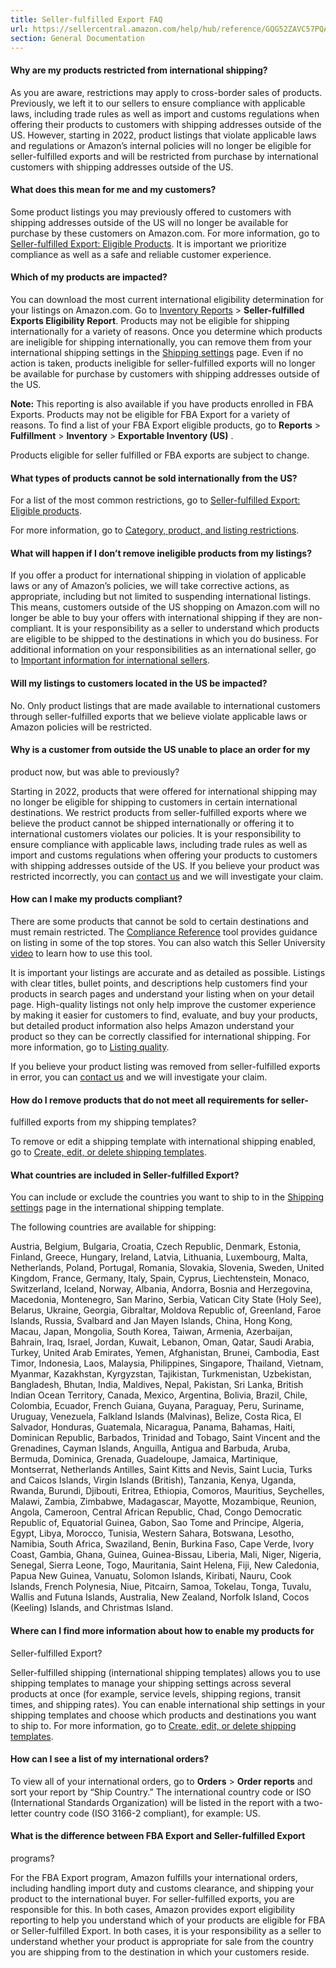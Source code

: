 ```yaml
---
title: Seller-fulfilled Export FAQ
url: https://sellercentral.amazon.com/help/hub/reference/GQG52ZAVC57PQADG
section: General Documentation
---
```


#### Why are my products restricted from international shipping?

As you are aware, restrictions may apply to cross-border sales of products.
Previously, we left it to our sellers to ensure compliance with applicable
laws, including trade rules as well as import and customs regulations when
offering their products to customers with shipping addresses outside of the
US. However, starting in 2022, product listings that violate applicable laws
and regulations or Amazon’s internal policies will no longer be eligible for
seller-fulfilled exports and will be restricted from purchase by international
customers with shipping addresses outside of the US.

#### What does this mean for me and my customers?

Some product listings you may previously offered to customers with shipping
addresses outside of the US will no longer be available for purchase by these
customers on Amazon.com. For more information, go to [Seller-fulfilled Export:
Eligible Products](/gp/help/GMYKB6VYBADZCGKA). It is important we prioritize
compliance as well as a safe and reliable customer experience.

#### Which of my products are impacted?

You can download the most current international eligibility determination for
your listings on Amazon.com. Go to [Inventory
Reports](/listing/reports/ref=xx_invreport_dnav_xx) > **Seller-fulfilled
Exports Eligibility Report**. Products may not be eligible for shipping
internationally for a variety of reasons. Once you determine which products
are ineligible for shipping internationally, you can remove them from your
international shipping settings in the [Shipping
settings](/sbr/ref=xx_shipset_dnav_xx#shipping_templates) page. Even if no
action is taken, products ineligible for seller-fulfilled exports will no
longer be available for purchase by customers with shipping addresses outside
of the US.

**Note:** This reporting is also available if you have products enrolled in
FBA Exports. Products may not be eligible for FBA Export for a variety of
reasons. To find a list of your FBA Export eligible products, go to
**Reports** > **Fulfillment** > **Inventory** > **Exportable Inventory (US)**
.

Products eligible for seller fulfilled or FBA exports are subject to change.

#### What types of products cannot be sold internationally from the US?

For a list of the most common restrictions, go to [Seller-fulfilled Export:
Eligible products](/gp/help/GMYKB6VYBADZCGKA).

For more information, go to [Category, product, and listing
restrictions](/gp/help/G200301050).

#### What will happen if I don’t remove ineligible products from my listings?

If you offer a product for international shipping in violation of applicable
laws or any of Amazon’s policies, we will take corrective actions, as
appropriate, including but not limited to suspending international listings.
This means, customers outside of the US shopping on Amazon.com will no longer
be able to buy your offers with international shipping if they are non-
compliant. It is your responsibility as a seller to understand which products
are eligible to be shipped to the destinations in which you do business. For
additional information on your responsibilities as an international seller, go
to [Important information for international sellers](/gp/help/200404870).

#### Will my listings to customers located in the US be impacted?

No. Only product listings that are made available to international customers
through seller-fulfilled exports that we believe violate applicable laws or
Amazon policies will be restricted.

#### Why is a customer from outside the US unable to place an order for my
product now, but was able to previously?

Starting in 2022, products that were offered for international shipping may no
longer be eligible for shipping to customers in certain international
destinations. We restrict products from seller-fulfilled exports where we
believe the product cannot be shipped internationally or offering it to
international customers violates our policies. It is your responsibility to
ensure compliance with applicable laws, including trade rules as well as
import and customs regulations when offering your products to customers with
shipping addresses outside of the US. If you believe your product was
restricted incorrectly, you can [contact us](/cu/contact-us) and we will
investigate your claim.

#### How can I make my products compliant?

There are some products that cannot be sold to certain destinations and must
remain restricted. The [Compliance Reference](/ckp?ref_=xx_catadd_dnav_xx)
tool provides guidance on listing in some of the top stores. You can also
watch this Seller University
[video](https://sellercentral.amazon.com/learn/courses?ref_=selleru_athena&courseId=babd623d-5853-4c45-97a3-082e85f62820&moduleId=756748fd-1204-45b1-91bf-a498cf9f9bd2&modLanguage=English&contentType=VIDEO&category=TUTORIAL&videoPlayer=airy)
to learn how to use this tool.

It is important your listings are accurate and as detailed as possible.
Listings with clear titles, bullet points, and descriptions help customers
find your products in search pages and understand your listing when on your
detail page. High-quality listings not only help improve the customer
experience by making it easier for customers to find, evaluate, and buy your
products, but detailed product information also helps Amazon understand your
product so they can be correctly classified for international shipping. For
more information, go to [Listing quality](/gp/help/G200786710).

If you believe your product listing was removed from seller-fulfilled exports
in error, you can [contact us](https://sellercentral.amazon.com/cu/contact-us)
and we will investigate your claim.

#### How do I remove products that do not meet all requirements for seller-
fulfilled exports from my shipping templates?

To remove or edit a shipping template with international shipping enabled, go
to [Create, edit, or delete shipping templates](/gp/help/G201834090).

#### What countries are included in Seller-fulfilled Export?

You can include or exclude the countries you want to ship to in the [Shipping
settings](/sbr/ref=xx_shipset_dnav_xx#shipping_templates) page in the
international shipping template.

The following countries are available for shipping:

Austria, Belgium, Bulgaria, Croatia, Czech Republic, Denmark, Estonia,
Finland, Greece, Hungary, Ireland, Latvia, Lithuania, Luxembourg, Malta,
Netherlands, Poland, Portugal, Romania, Slovakia, Slovenia, Sweden, United
Kingdom, France, Germany, Italy, Spain, Cyprus, Liechtenstein, Monaco,
Switzerland, Iceland, Norway, Albania, Andorra, Bosnia and Herzegovina,
Macedonia, Montenegro, San Marino, Serbia, Vatican City State (Holy See),
Belarus, Ukraine, Georgia, Gibraltar, Moldova Republic of, Greenland, Faroe
Islands, Russia, Svalbard and Jan Mayen Islands, China, Hong Kong, Macau,
Japan, Mongolia, South Korea, Taiwan, Armenia, Azerbaijan, Bahrain, Iraq,
Israel, Jordan, Kuwait, Lebanon, Oman, Qatar, Saudi Arabia, Turkey, United
Arab Emirates, Yemen, Afghanistan, Brunei, Cambodia, East Timor, Indonesia,
Laos, Malaysia, Philippines, Singapore, Thailand, Vietnam, Myanmar,
Kazakhstan, Kyrgyzstan, Tajikistan, Turkmenistan, Uzbekistan, Bangladesh,
Bhutan, India, Maldives, Nepal, Pakistan, Sri Lanka, British Indian Ocean
Territory, Canada, Mexico, Argentina, Bolivia, Brazil, Chile, Colombia,
Ecuador, French Guiana, Guyana, Paraguay, Peru, Suriname, Uruguay, Venezuela,
Falkland Islands (Malvinas), Belize, Costa Rica, El Salvador, Honduras,
Guatemala, Nicaragua, Panama, Bahamas, Haiti, Dominican Republic, Barbados,
Trinidad and Tobago, Saint Vincent and the Grenadines, Cayman Islands,
Anguilla, Antigua and Barbuda, Aruba, Bermuda, Dominica, Grenada, Guadeloupe,
Jamaica, Martinique, Montserrat, Netherlands Antilles, Saint Kitts and Nevis,
Saint Lucia, Turks and Caicos Islands, Virgin Islands (British), Tanzania,
Kenya, Uganda, Rwanda, Burundi, Djibouti, Eritrea, Ethiopia, Comoros,
Mauritius, Seychelles, Malawi, Zambia, Zimbabwe, Madagascar, Mayotte,
Mozambique, Reunion, Angola, Cameroon, Central African Republic, Chad, Congo
Democratic Republic of, Equatorial Guinea, Gabon, Sao Tome and Principe,
Algeria, Egypt, Libya, Morocco, Tunisia, Western Sahara, Botswana, Lesotho,
Namibia, South Africa, Swaziland, Benin, Burkina Faso, Cape Verde, Ivory
Coast, Gambia, Ghana, Guinea, Guinea-Bissau, Liberia, Mali, Niger, Nigeria,
Senegal, Sierra Leone, Togo, Mauritania, Saint Helena, Fiji, New Caledonia,
Papua New Guinea, Vanuatu, Solomon Islands, Kiribati, Nauru, Cook Islands,
French Polynesia, Niue, Pitcairn, Samoa, Tokelau, Tonga, Tuvalu, Wallis and
Futuna Islands, Australia, New Zealand, Norfolk Island, Cocos (Keeling)
Islands, and Christmas Island.

#### Where can I find more information about how to enable my products for
Seller-fulfilled Export?

Seller-fulfilled shipping (international shipping templates) allows you to use
shipping templates to manage your shipping settings across several products at
once (for example, service levels, shipping regions, transit times, and
shipping rates). You can enable international ship settings in your shipping
templates and choose which products and destinations you want to ship to. For
more information, go to [Create, edit, or delete shipping
templates](/gp/help/G201834090).

#### How can I see a list of my international orders?

To view all of your international orders, go to **Orders** > **Order reports**
and sort your report by “Ship Country.” The international country code or ISO
(International Standards Organization) will be listed in the report with a
two-letter country code (ISO 3166-2 compliant), for example: US.

#### What is the difference between FBA Export and Seller-fulfilled Export
programs?

For the FBA Export program, Amazon fulfills your international orders,
including handling import duty and customs clearance, and shipping your
product to the international buyer. For seller-fulfilled exports, you are
responsible for this. In both cases, Amazon provides export eligibility
reporting to help you understand which of your products are eligible for FBA
or Seller-fulfilled Export. In both cases, it is your responsibility as a
seller to understand whether your product is appropriate for sale from the
country you are shipping from to the destination in which your customers
reside.

